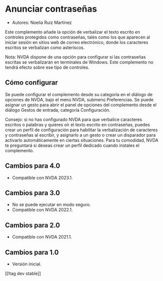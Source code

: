 # Anunciar contraseñas #

* Autores: Noelia Ruiz Martínez

Este complemento añade la opción de verbalizar el texto escrito en controles
protegidos como contraseñas, tales como los que aparecen al iniciar sesión
en sitios web de correo electrónico, donde los caracteres escritos se
verbalizan como asteriscos.

Nota: NVDA dispone de una opción para configurar si las contraseñas escritas
se verbalizarán en terminales de Windows. Este complemento no tendrá efecto
sobre ese tipo de controles.

## Cómo configurar

Se puede configurar el complemento desde su categoría en el diálogo de
opciones de NVDA, bajo el menú NVDA, submenú Preferencias. Se puede asignar
un gesto para abrir el panel de opciones del complemento desde el diálogo
Gestos de entrada, categoría Configuración.

Consejo: si no has configurado NVDA para que verbalice caracteres escritos o
palabras y quieres oír el texto escrito en contraseñas, puedes crear un
perfil de configuración para habilitar la verbalización de caracteres y
contraseñas al escribir, y asignarlo a un gesto o crear un disparador para
activarlo automáticamente en ciertas situaciones. Para tu comodidad, NVDA te
preguntará si deseas crear un perfil dedicado cuando instales el
complemento.

## Cambios para 4.0 ##
* Compatible con NVDA 2023.1.

## Cambios para 3.0 ##
* No se puede ejecutar en modo seguro.
* Compatible con NVDA 2022.1.

## Cambios para 2.0 ##
* Compatible con NVDA 2021.1.

## Cambios para 1.0 ##
* Versión inicial.

[[!tag dev stable]]

